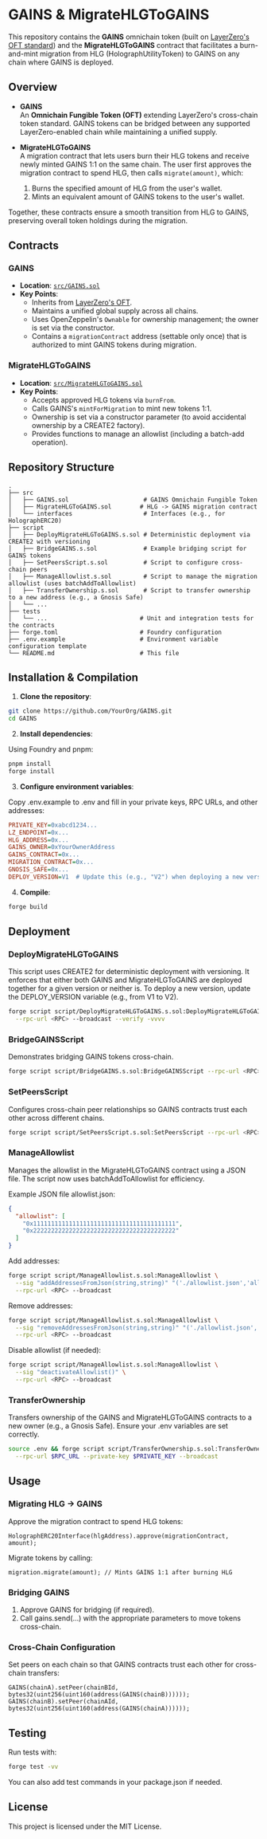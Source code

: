 # GAINS & MigrateHLGToGAINS

This repository contains the **GAINS** omnichain token (built on [LayerZero's OFT standard](https://docs.layerzero.network/v2/developers/evm/oft/quickstart)) and the **MigrateHLGToGAINS** contract that facilitates a burn-and-mint migration from HLG (HolographUtilityToken) to GAINS on any chain where GAINS is deployed.

## Overview

- **GAINS**  
  An **Omnichain Fungible Token (OFT)** extending LayerZero's cross-chain token standard. GAINS tokens can be bridged between any supported LayerZero-enabled chain while maintaining a unified supply.

- **MigrateHLGToGAINS**  
  A migration contract that lets users burn their HLG tokens and receive newly minted GAINS 1:1 on the same chain. The user first approves the migration contract to spend HLG, then calls `migrate(amount)`, which:
  1. Burns the specified amount of HLG from the user's wallet.
  2. Mints an equivalent amount of GAINS tokens to the user's wallet.

Together, these contracts ensure a smooth transition from HLG to GAINS, preserving overall token holdings during the migration.

## Contracts

### GAINS

- **Location**: [`src/GAINS.sol`](./src/GAINS.sol)
- **Key Points**:
  - Inherits from [LayerZero's OFT](https://github.com/LayerZero-Labs/LayerZero-v2/tree/main/packages/layerzero-v2/evm/oapp/contracts/oft).
  - Maintains a unified global supply across all chains.
  - Uses OpenZeppelin's `Ownable` for ownership management; the owner is set via the constructor.
  - Contains a `migrationContract` address (settable only once) that is authorized to mint GAINS tokens during migration.

### MigrateHLGToGAINS

- **Location**: [`src/MigrateHLGToGAINS.sol`](./src/MigrateHLGToGAINS.sol)
- **Key Points**:
  - Accepts approved HLG tokens via `burnFrom`.
  - Calls GAINS's `mintForMigration` to mint new tokens 1:1.
  - Ownership is set via a constructor parameter (to avoid accidental ownership by a CREATE2 factory).
  - Provides functions to manage an allowlist (including a batch-add operation).

## Repository Structure

```
.
├── src
│   ├── GAINS.sol                     # GAINS Omnichain Fungible Token
│   ├── MigrateHLGToGAINS.sol        # HLG -> GAINS migration contract
│   └── interfaces                    # Interfaces (e.g., for HolographERC20)
├── script
│   ├── DeployMigrateHLGToGAINS.s.sol # Deterministic deployment via CREATE2 with versioning
│   ├── BridgeGAINS.s.sol             # Example bridging script for GAINS tokens
│   ├── SetPeersScript.s.sol          # Script to configure cross-chain peers
│   ├── ManageAllowlist.s.sol         # Script to manage the migration allowlist (uses batchAddToAllowlist)
│   ├── TransferOwnership.s.sol       # Script to transfer ownership to a new address (e.g., a Gnosis Safe)
│   └── ...
├── tests
│   └── ...                          # Unit and integration tests for the contracts
├── forge.toml                       # Foundry configuration
├── .env.example                     # Environment variable configuration template
└── README.md                        # This file
```

## Installation & Compilation

1. **Clone the repository**:

```bash
git clone https://github.com/YourOrg/GAINS.git
cd GAINS
```

2. **Install dependencies**:

Using Foundry and pnpm:

```bash
pnpm install
forge install
```

3. **Configure environment variables**:

Copy .env.example to .env and fill in your private keys, RPC URLs, and other addresses:

```ini
PRIVATE_KEY=0xabcd1234...
LZ_ENDPOINT=0x...
HLG_ADDRESS=0x...
GAINS_OWNER=0xYourOwnerAddress
GAINS_CONTRACT=0x...
MIGRATION_CONTRACT=0x...
GNOSIS_SAFE=0x...
DEPLOY_VERSION=V1  # Update this (e.g., "V2") when deploying a new version
```

4. **Compile**:

```bash
forge build
```

## Deployment

### DeployMigrateHLGToGAINS

This script uses CREATE2 for deterministic deployment with versioning. It enforces that either both GAINS and MigrateHLGToGAINS are deployed together for a given version or neither is. To deploy a new version, update the DEPLOY_VERSION variable (e.g., from V1 to V2).

```bash
forge script script/DeployMigrateHLGToGAINS.s.sol:DeployMigrateHLGToGAINS \
  --rpc-url <RPC> --broadcast --verify -vvvv
```

### BridgeGAINSScript

Demonstrates bridging GAINS tokens cross-chain.

```bash
forge script script/BridgeGAINS.s.sol:BridgeGAINSScript --rpc-url <RPC> --broadcast -vvvv
```

### SetPeersScript

Configures cross-chain peer relationships so GAINS contracts trust each other across different chains.

```bash
forge script script/SetPeersScript.s.sol:SetPeersScript --rpc-url <RPC> --broadcast -vvvv
```

### ManageAllowlist

Manages the allowlist in the MigrateHLGToGAINS contract using a JSON file. The script now uses batchAddToAllowlist for efficiency.

Example JSON file allowlist.json:

```json
{
  "allowlist": [
    "0x1111111111111111111111111111111111111111",
    "0x2222222222222222222222222222222222222222"
  ]
}
```

Add addresses:

```bash
forge script script/ManageAllowlist.s.sol:ManageAllowlist \
  --sig "addAddressesFromJson(string,string)" "('./allowlist.json','allowlist')" \
  --rpc-url <RPC> --broadcast
```

Remove addresses:

```bash
forge script script/ManageAllowlist.s.sol:ManageAllowlist \
  --sig "removeAddressesFromJson(string,string)" "('./allowlist.json','allowlist')" \
  --rpc-url <RPC> --broadcast
```

Disable allowlist (if needed):

```bash
forge script script/ManageAllowlist.s.sol:ManageAllowlist \
  --sig "deactivateAllowlist()" \
  --rpc-url <RPC> --broadcast
```

### TransferOwnership

Transfers ownership of the GAINS and MigrateHLGToGAINS contracts to a new owner (e.g., a Gnosis Safe). Ensure your .env variables are set correctly.

```bash
source .env && forge script script/TransferOwnership.s.sol:TransferOwnership \
  --rpc-url $RPC_URL --private-key $PRIVATE_KEY --broadcast
```

## Usage

### Migrating HLG -> GAINS

Approve the migration contract to spend HLG tokens:

```solidity
HolographERC20Interface(hlgAddress).approve(migrationContract, amount);
```

Migrate tokens by calling:

```solidity
migration.migrate(amount); // Mints GAINS 1:1 after burning HLG
```

### Bridging GAINS

1. Approve GAINS for bridging (if required).
2. Call gains.send(...) with the appropriate parameters to move tokens cross-chain.

### Cross-Chain Configuration

Set peers on each chain so that GAINS contracts trust each other for cross-chain transfers:

```solidity
GAINS(chainA).setPeer(chainBId, bytes32(uint256(uint160(address(GAINS(chainB))))));
GAINS(chainB).setPeer(chainAId, bytes32(uint256(uint160(address(GAINS(chainA))))));
```

## Testing

Run tests with:

```bash
forge test -vv
```

You can also add test commands in your package.json if needed.

## License

This project is licensed under the MIT License.
